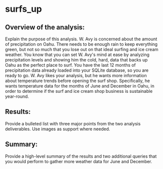# surfs_up
## Overview of the analysis:
Explain the purpose of this analysis.
W. Avy is concerned about the amount of precipitation on Oahu. There needs to be enough rain to keep everything green, but not so much that you lose out on that ideal surfing and ice cream weather.
You know that you can set W. Avy's mind at ease by analyzing precipitation levels and showing him the cold, hard, data that backs up Oahu as the perfect place to surf. You have the last 12 months of precipitation data already loaded into your SQLite database, so you are ready to go.
W. Avy likes your analysis, but he wants more information about temperature trends before opening the surf shop. Specifically, he wants temperature data for the months of June and December in Oahu, in order to determine if the surf and ice cream shop business is sustainable year-round.

## Results: 
Provide a bulleted list with three major points from the two analysis deliverables. Use images as support where needed.
## Summary: 
Provide a high-level summary of the results and two additional queries that you would perform to gather more weather data for June and December.
